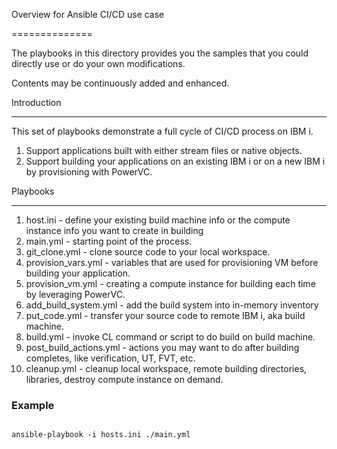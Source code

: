 Overview for Ansible CI/CD use case

==============



The playbooks in this directory provides you the samples that you could directly use or do your own modifications.

Contents may be continuously added and enhanced.



Introduction

-------------- 

This set of playbooks demonstrate a full cycle of CI/CD process on IBM i. 

1. Support applications built with either stream files or native objects.
2. Support building your applications on an existing IBM i or on a new IBM i by provisioning with PowerVC.



Playbooks

-------------- 

1. host.ini - define your existing build machine info or the compute  instance info you want to create in building
2. main.yml - starting point of the process.
3. git_clone.yml - clone source code to your local workspace.
4. provision_vars.yml - variables that are used for provisioning VM before building your application.
5. provision_vm.yml - creating a compute instance for building each time by leveraging PowerVC.
6. add_build_system.yml - add the build system into in-memory inventory
7. put_code.yml - transfer your source code to remote IBM i, aka build machine.
8. build.yml - invoke CL command or script to do build on build machine.
9. post_build_actions.yml - actions you may want to do after building completes, like verification, UT, FVT, etc.
10. cleanup.yml - cleanup local workspace, remote building directories, libraries, destroy compute instance on demand.



### Example



```

ansible-playbook -i hosts.ini ./main.yml

```

